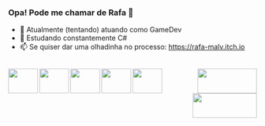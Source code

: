 ### Opa! Pode me chamar de Rafa 🤙

- 👾 Atualmente (tentando) atuando como GameDev
- 🌱 Estudando constantemente C#
- 📫 Se quiser dar uma olhadinha no processo: https://rafa-malv.itch.io
##
<div style="display: inline_block">
  <img align="left" height="50" width="60" src="https://cdn.jsdelivr.net/gh/devicons/devicon/icons/csharp/csharp-original.svg" /> 
  <img align="left" height="50" width="60" src="https://cdn.jsdelivr.net/gh/devicons/devicon/icons/git/git-original.svg" />
  <img align="left" height="50" width="60" src="https://cdn.jsdelivr.net/gh/devicons/devicon/icons/github/github-original.svg" />
  <img align="left" height="50" width="60" src="https://cdn.jsdelivr.net/gh/devicons/devicon/icons/java/java-original.svg" />
  <img align="left" height="50" width="60" src="https://cdn.jsdelivr.net/gh/devicons/devicon/icons/unity/unity-original.svg" />    
</div>

<div style="display: inline_block">
  <a href="https://rafa-malv.itch.io"><img align="right" height="50" width="120" src="https://img.shields.io/badge/Itch.io-FA5C5C?style=for-the-badge&logo=itchdotio&logoColor=white"></a>
  <a href="https://www.linkedin.com/in/rafaela-malvao/"><img align="right" height="50" width="130" src="https://img.shields.io/badge/LinkedIn-0077B5?style=for-the-badge&logo=linkedin&logoColor=white"></a>
</div>
